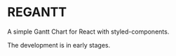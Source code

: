# REGANTT

A simple Gantt Chart for React with styled-components.

The development is in early stages.